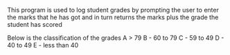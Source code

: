This program is used to log student grades by prompting the user to enter the marks that he has got and in turn returns the marks plus the grade the student has scored

Below is the classification of the grades
A > 79
B - 60 to 79
C - 59 to 49
D - 40 to 49
E - less than 40